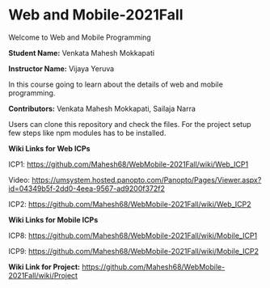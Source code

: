 # Web and Mobile-2021Fall
Welcome to Web and Mobile Programming

**Student Name:** Venkata Mahesh Mokkapati

**Instructor Name:** Vijaya Yeruva

In this course going to learn about the details of web and mobile programming.

**Contributors:** Venkata Mahesh Mokkapati, Sailaja Narra

Users can clone this repository and check the files. For the project setup few steps like npm modules has to be installed.

**Wiki Links for Web ICPs**

ICP1: https://github.com/Mahesh68/WebMobile-2021Fall/wiki/Web_ICP1

Video: https://umsystem.hosted.panopto.com/Panopto/Pages/Viewer.aspx?id=04349b5f-2dd0-4eea-9567-ad9200f372f2

ICP2: https://github.com/Mahesh68/WebMobile-2021Fall/wiki/Web_ICP2


**Wiki Links for Mobile ICPs**

ICP8: https://github.com/Mahesh68/WebMobile-2021Fall/wiki/Mobile_ICP1

ICP9: https://github.com/Mahesh68/WebMobile-2021Fall/wiki/Mobile_ICP2


**Wiki Link for Project:** https://github.com/Mahesh68/WebMobile-2021Fall/wiki/Project 
